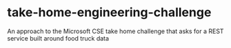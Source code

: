# take-home-engineering-challenge
 An approach to the Microsoft CSE take home challenge that asks for a REST service built around food truck data
